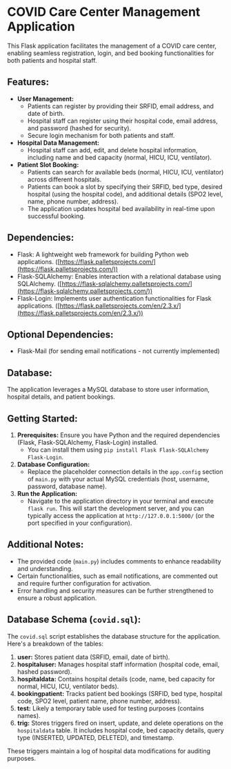# COVID Care Center Management Application

This Flask application facilitates the management of a COVID care center, enabling seamless registration, login, and bed booking functionalities for both patients and hospital staff.

## Features:

- **User Management:**
  - Patients can register by providing their SRFID, email address, and date of birth.
  - Hospital staff can register using their hospital code, email address, and password (hashed for security).
  - Secure login mechanism for both patients and staff.
- **Hospital Data Management:**
  - Hospital staff can add, edit, and delete hospital information, including name and bed capacity (normal, HICU, ICU, ventilator).
- **Patient Slot Booking:**
  - Patients can search for available beds (normal, HICU, ICU, ventilator) across different hospitals.
  - Patients can book a slot by specifying their SRFID, bed type, desired hospital (using the hospital code), and additional details (SPO2 level, name, phone number, address).
  - The application updates hospital bed availability in real-time upon successful booking.

## Dependencies:

- Flask: A lightweight web framework for building Python web applications. ([https://flask.palletsprojects.com/](https://flask.palletsprojects.com/))
- Flask-SQLAlchemy: Enables interaction with a relational database using SQLAlchemy. ([https://flask-sqlalchemy.palletsprojects.com/](https://flask-sqlalchemy.palletsprojects.com/))
- Flask-Login: Implements user authentication functionalities for Flask applications. ([https://flask.palletsprojects.com/en/2.3.x/](https://flask.palletsprojects.com/en/2.3.x/))

## Optional Dependencies: 

- Flask-Mail (for sending email notifications - not currently implemented)

## Database:

The application leverages a MySQL database to store user information, hospital details, and patient bookings.

## Getting Started:

1. **Prerequisites:** Ensure you have Python and the required dependencies (Flask, Flask-SQLAlchemy, Flask-Login) installed.
   - You can install them using `pip install Flask Flask-SQLAlchemy Flask-Login`.
2. **Database Configuration:**
   - Replace the placeholder connection details in the `app.config` section of `main.py` with your actual MySQL credentials (host, username, password, database name).
3. **Run the Application:**
   - Navigate to the application directory in your terminal and execute `flask run`. This will start the development server, and you can typically access the application at `http://127.0.0.1:5000/` (or the port specified in your configuration).

## Additional Notes:

- The provided code (`main.py`) includes comments to enhance readability and understanding.
- Certain functionalities, such as email notifications, are commented out and require further configuration for activation.
- Error handling and security measures can be further strengthened to ensure a robust application.

## Database Schema (`covid.sql`):

The `covid.sql` script establishes the database structure for the application. Here's a breakdown of the tables:

1. **user:** Stores patient data (SRFID, email, date of birth).
2. **hospitaluser:** Manages hospital staff information (hospital code, email, hashed password).
3. **hospitaldata:** Contains hospital details (code, name, bed capacity for normal, HICU, ICU, ventilator beds).
4. **bookingpatient:** Tracks patient bed bookings (SRFID, bed type, hospital code, SPO2 level, patient name, phone number, address).
5. **test:** Likely a temporary table used for testing purposes (contains names).
6. **trig:** Stores triggers fired on insert, update, and delete operations on the `hospitaldata` table. It includes hospital code, bed capacity details, query type (INSERTED, UPDATED, DELETED), and timestamp.

These triggers maintain a log of hospital data modifications for auditing purposes.
